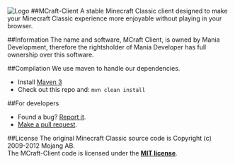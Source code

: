 ![Logo](http://i47.tinypic.com/2ynp1kl.png)
##MCraft-Client
A stable Minecraft Classic client designed to make your Minecraft Classic experience more enjoyable without playing in your browser.

##Information
The name and software, MCraft Client, is owned by Mania Development, therefore the rightsholder of Mania Developer has full ownership over this software.

##Compilation
We use maven to handle our dependencies.

- Install [Maven 3](http://maven.apache.org/download.html)
- Check out this repo and: `mvn clean install`

##For developers
- Found a bug? [Report it](https://github.com/ManiaDevelopment/MCraft-Client/issues).
- [Make a pull request](https://github.com/ManiaDevelopment/MCraft-Client/pulls).

##License
The original Minecraft Classic source code is Copyright (c) 2009-2012 Mojang AB.
<br>
The MCraft-Client code is licensed under the <b>[MIT license](http://www.opensource.org/licenses/mit-license.html)</b>.